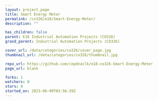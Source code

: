 ```yaml
---
layout: project_page
title: Smart Energy Meter
permalink: /co326/e18/Smart-Energy-Meter/
description: ""

has_children: false
parent: E18 Industrial Automation Projects (CO326)
grand_parent: Industrial Automation Projects (CO326)

cover_url: /data/categories/co326/cover_page.jpg
thumbnail_url: /data/categories/co326/thumbnail.jpg

repo_url: https://github.com/cepdnaclk/e18-co326-Smart-Energy-Meter
page_url: blank

forks: 1
watchers: 0
stars: 0
started_on: 2023-06-09T03:56:39Z
---
```



